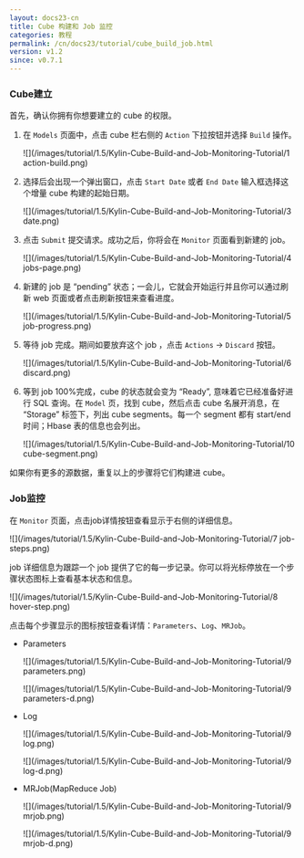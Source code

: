 ```yaml
---
layout: docs23-cn
title: Cube 构建和 Job 监控
categories: 教程
permalink: /cn/docs23/tutorial/cube_build_job.html
version: v1.2
since: v0.7.1
---
```


### Cube建立

首先，确认你拥有你想要建立的 cube 的权限。

1. 在 `Models` 页面中，点击 cube 栏右侧的 `Action` 下拉按钮并选择 `Build` 操作。

   ![](/images/tutorial/1.5/Kylin-Cube-Build-and-Job-Monitoring-Tutorial/1 action-build.png)

2. 选择后会出现一个弹出窗口，点击 `Start Date` 或者 `End Date` 输入框选择这个增量 cube 构建的起始日期。

   ![](/images/tutorial/1.5/Kylin-Cube-Build-and-Job-Monitoring-Tutorial/3 date.png)

3. 点击 `Submit` 提交请求。成功之后，你将会在 `Monitor` 页面看到新建的 job。

   ![](/images/tutorial/1.5/Kylin-Cube-Build-and-Job-Monitoring-Tutorial/4 jobs-page.png)

4. 新建的 job 是 “pending” 状态；一会儿，它就会开始运行并且你可以通过刷新 web 页面或者点击刷新按钮来查看进度。

    ![](/images/tutorial/1.5/Kylin-Cube-Build-and-Job-Monitoring-Tutorial/5 job-progress.png)

5. 等待 job 完成。期间如要放弃这个 job ，点击 `Actions` -> `Discard` 按钮。

   ![](/images/tutorial/1.5/Kylin-Cube-Build-and-Job-Monitoring-Tutorial/6 discard.png)

6. 等到 job 100%完成，cube 的状态就会变为 “Ready”, 意味着它已经准备好进行 SQL 查询。在 `Model` 页，找到 cube，然后点击 cube 名展开消息，在 “Storage” 标签下，列出 cube segments。每一个 segment 都有 start/end 时间；Hbase 表的信息也会列出。

   ![](/images/tutorial/1.5/Kylin-Cube-Build-and-Job-Monitoring-Tutorial/10 cube-segment.png)

如果你有更多的源数据，重复以上的步骤将它们构建进 cube。

### Job监控

在 `Monitor` 页面，点击job详情按钮查看显示于右侧的详细信息。

![](/images/tutorial/1.5/Kylin-Cube-Build-and-Job-Monitoring-Tutorial/7 job-steps.png)

job 详细信息为跟踪一个 job 提供了它的每一步记录。你可以将光标停放在一个步骤状态图标上查看基本状态和信息。

![](/images/tutorial/1.5/Kylin-Cube-Build-and-Job-Monitoring-Tutorial/8 hover-step.png)

点击每个步骤显示的图标按钮查看详情：`Parameters`、`Log`、`MRJob`。

* Parameters

   ![](/images/tutorial/1.5/Kylin-Cube-Build-and-Job-Monitoring-Tutorial/9 parameters.png)

   ![](/images/tutorial/1.5/Kylin-Cube-Build-and-Job-Monitoring-Tutorial/9 parameters-d.png)

* Log

   ![](/images/tutorial/1.5/Kylin-Cube-Build-and-Job-Monitoring-Tutorial/9 log.png)

   ![](/images/tutorial/1.5/Kylin-Cube-Build-and-Job-Monitoring-Tutorial/9 log-d.png)

* MRJob(MapReduce Job)

   ![](/images/tutorial/1.5/Kylin-Cube-Build-and-Job-Monitoring-Tutorial/9 mrjob.png)

   ![](/images/tutorial/1.5/Kylin-Cube-Build-and-Job-Monitoring-Tutorial/9 mrjob-d.png)

